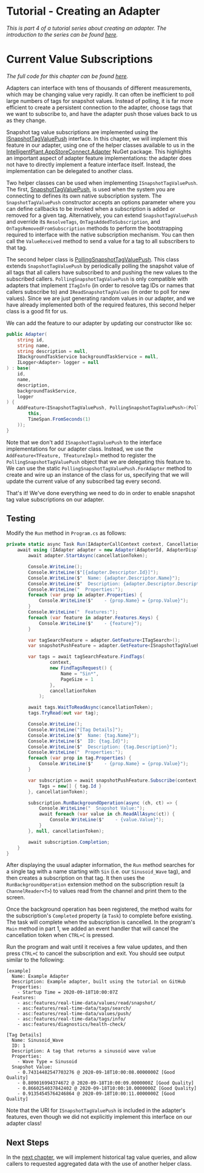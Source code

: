 # Tutorial - Creating an Adapter

_This is part 4 of a tutorial series about creating an adapter. The introduction to the series can be found [here](00-Introduction.md)._


# Current Value Subscriptions

_The full code for this chapter can be found [here](/examples/tutorials/creating-an-adapter/chapter-04)._

Adapters can interface with tens of thousands of different measurements, which may be changing value very rapidly. It can often be inefficient to poll large numbers of tags for snapshot values. Instead of polling, it is far more efficient to create a persistent connection to the adapter, choose tags that we want to subscribe to, and have the adapter push those values back to us as they change. 

Snapshot tag value subscriptions are implemented using the [ISnapshotTagValuePush](/src/DataCore.Adapter.Abstractions/RealTimeData/ISnapshotTagValuePush.cs) interface. In this chapter, we will implement this feature in our adapter, using one of the helper classes available to us in the [IntelligentPlant.AppStoreConnect.Adapter](https://www.nuget.org/packages/IntelligentPlant.AppStoreConnect.Adapter/) NuGet package. This highlights an important aspect of adapter feature implementations: the adapter does not have to directly implement a feature interface itself. Instead, the implementation can be delegated to another class.

Two helper classes can be used when implementing `ISnapshotTagValuePush`. The first, [SnapshotTagValuePush](/src/DataCore.Adapter/RealTimeData/SnapshotTagValuePush.cs), is used when the system you are connecting to defines its own native subscription system. The `SnapshotTagValuePush` constructor accepts an options parameter where you can define callbacks to be invoked when a subscription is added or removed for a given tag. Alternatively, you can extend `SnapshotTagValuePush` and override its `ResolveTags`, `OnTagsAddedToSubscription`, and `OnTagsRemovedFromSubscription` methods to perform the bootstrapping required to interface with the native subscription mechanism. You can then call the `ValueReceived` method to send a value for a tag to all subscribers to that tag. 

The second helper class is [PollingSnapshotTagValuePush](/src/DataCore.Adapter/RealTimeData/PollingSnapshotTagValuePush.cs). This class extends `SnapshotTagValuePush` by periodically polling the snapshot value of all tags that all callers have subscribed to and pushing the new values to the subscribed callers. `PollingSnapshotTagValuePush` is only compatible with adapters that implement `ITagInfo` (in order to resolve tag IDs or names that callers subscribe to) and `IReadSnapshotTagValues` (in order to poll for new values). Since we are just generating random values in our adapter, and we have already implemented both of the required features, this second helper class is a good fit for us.

We can add the feature to our adapter by updating our constructor like so:

```csharp
public Adapter(
    string id,
    string name,
    string description = null,
    IBackgroundTaskService backgroundTaskService = null,
    ILogger<Adapter> logger = null
) : base(
    id, 
    name, 
    description, 
    backgroundTaskService, 
    logger
) {
    AddFeature<ISnapshotTagValuePush, PollingSnapshotTagValuePush>(PollingSnapshotTagValuePush.ForAdapter(
        this, 
        TimeSpan.FromSeconds(1)
    ));
}
```

Note that we don't add `ISnapshotTagValuePush` to the interface implementations for our adapter class. Instead, we use the `AddFeature<TFeature, TFeatureImpl>` method to register the `PollingSnapshotTagValuePush` object that we are delegating this feature to. We can use the static `PollingSnapshotTagValuePush.ForAdapter` method to create and wire up an instance of the class for us, specifying that we will update the current value of any subscribed tag every second.

That's it! We've done everything we need to do in order to enable snapshot tag value subscriptions on our adapter.


## Testing

Modify the `Run` method in `Program.cs` as follows:

```csharp
private static async Task Run(IAdapterCallContext context, CancellationToken cancellationToken) {
    await using (IAdapter adapter = new Adapter(AdapterId, AdapterDisplayName, AdapterDescription)) {
        await adapter.StartAsync(cancellationToken);

        Console.WriteLine();
        Console.WriteLine($"[{adapter.Descriptor.Id}]");
        Console.WriteLine($"  Name: {adapter.Descriptor.Name}");
        Console.WriteLine($"  Description: {adapter.Descriptor.Description}");
        Console.WriteLine("  Properties:");
        foreach (var prop in adapter.Properties) {
            Console.WriteLine($"    - {prop.Name} = {prop.Value}");
        }
        Console.WriteLine("  Features:");
        foreach (var feature in adapter.Features.Keys) {
            Console.WriteLine($"    - {feature}");
        }

        var tagSearchFeature = adapter.GetFeature<ITagSearch>();
        var snapshotPushFeature = adapter.GetFeature<ISnapshotTagValuePush>();

        var tags = await tagSearchFeature.FindTags(
                context,
                new FindTagsRequest() {
                    Name = "Sin*",
                    PageSize = 1
                },
                cancellationToken
            );

        await tags.WaitToReadAsync(cancellationToken);
        tags.TryRead(out var tag);

        Console.WriteLine();
        Console.WriteLine("[Tag Details]");
        Console.WriteLine($"  Name: {tag.Name}");
        Console.WriteLine($"  ID: {tag.Id}");
        Console.WriteLine($"  Description: {tag.Description}");
        Console.WriteLine("  Properties:");
        foreach (var prop in tag.Properties) {
            Console.WriteLine($"    - {prop.Name} = {prop.Value}");
        }

        var subscription = await snapshotPushFeature.Subscribe(context, new CreateSnapshotTagValueSubscriptionRequest() {
            Tags = new[] { tag.Id }
        }, cancellationToken);

        subscription.RunBackgroundOperation(async (ch, ct) => {
            Console.WriteLine("  Snapshot Value:");
            await foreach (var value in ch.ReadAllAsync(ct)) {
                Console.WriteLine($"    - {value.Value}");
            }
        }, null, cancellationToken);

        await subscription.Completion;
    }
}
```

After displaying the usual adapter information, the `Run` method searches for a single tag with a name starting with `Sin` (i.e. our `Sinusoid_Wave` tag), and then creates a subscription on that tag. It then uses the `RunBackgroundOperation` extension method on the subscription result (a `ChannelReader<T>`) to values read from the channel and print them to the screen.

Once the background operation has been registered, the method waits for the subscription's `Completed` property (a `Task`) to complete before existing. The task will complete when the subscription is cancelled. In the program's `Main` method in part 1, we added an event handler that will cancel the cancellation token when `CTRL+C` is pressed.

Run the program and wait until it receives a few value updates, and then press `CTRL+C` to cancel the subscription and exit. You should see output similar to the following:

```
[example]
  Name: Example Adapter
  Description: Example adapter, built using the tutorial on GitHub
  Properties:
    - Startup Time = 2020-09-18T10:00:07Z
  Features:
    - asc:features/real-time-data/values/read/snapshot/
    - asc:features/real-time-data/tags/search/
    - asc:features/real-time-data/values/push/
    - asc:features/real-time-data/tags/info/
    - asc:features/diagnostics/health-check/

[Tag Details]
  Name: Sinusoid_Wave
  ID: 1
  Description: A tag that returns a sinusoid wave value
  Properties:
    - Wave Type = Sinusoid
  Snapshot Value:
    - 0.74314482547703276 @ 2020-09-18T10:00:08.0000000Z [Good Quality]
    - 0.809016994374672 @ 2020-09-18T10:00:09.0000000Z [Good Quality]
    - 0.8660254037842402 @ 2020-09-18T10:00:10.0000000Z [Good Quality]
    - 0.91354545764246864 @ 2020-09-18T10:00:11.0000000Z [Good Quality]
```

Note that the URI for `ISnapshotTagValuePush` is included in the adapter's features, even though we did not explicitly implement this interface on our adapter class!


## Next Steps

In the [next chapter](05-Historical_Value_Queries.md), we will implement historical tag value queries, and allow callers to requested aggregated data with the use of another helper class.
